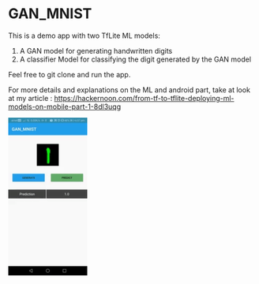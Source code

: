 # GAN_MNIST
This is a demo app with two TfLite ML models:
1. A GAN model for generating handwritten digits
2. A classifier Model for classifying the digit generated by the GAN model

Feel free to git clone and run the app. 

For more details and explanations on the ML and android part, take at look at my article : 
https://hackernoon.com/from-tf-to-tflite-deploying-ml-models-on-mobile-part-1-8dl3uqg

![](app.gif)
